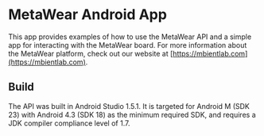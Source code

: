 # MetaWear Android App #

This app provides examples of how to use the MetaWear API and a simple app for interacting with the MetaWear board.  For more information about the MetaWear platform, check out our website at [https://mbientlab.com](https://mbientlab.com).

## Build ##
The API was built in Android Studio 1.5.1. It is targeted for Android M (SDK 23) with Android 4.3 (SDK 18) as the minimum required SDK, and requires a JDK compiler compliance level of 1.7.
